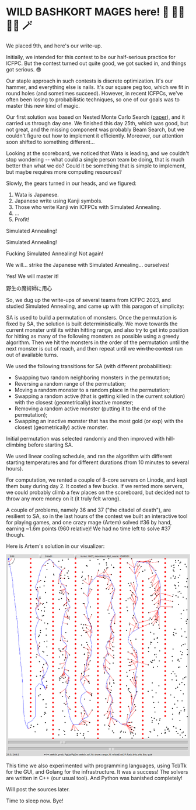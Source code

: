 # WILD BASHKORT MAGES here! 🧙 🧙‍♂️ 🧙‍♀️  🪄

We placed 9th, and here's our write-up.

Initially, we intended for this contest to be our half-serious practice for ICFPC. But the contest turned out quite good, we got sucked in, and things got serious. 😎

Our staple approach in such contests is discrete optimization. It's our hammer, and everything else is nails. It's our square peg too, which we fit in round holes (and sometimes succeed). However, in recent ICFPCs, we've often been losing to probabilistic techniques, so one of our goals was to master this new kind of magic.

Our first solution was based on Nested Monte Carlo Search ([paper](https://www.lamsade.dauphine.fr/~cazenave/papers/nested.pdf)), and it carried us through day one. We finished this day 25th, which was good, but not great, and the missing component was probably Beam Search, but we couldn't figure out how to implement it efficiently. Moreover, our attention soon shifted to something different...

Looking at the scoreboard, we noticed that Wata is leading, and we couldn't stop wondering -- what could a single person team be doing, that is much better than what we do? Could it be something that is simple to implement, but maybe requires more computing resources?

Slowly, the gears turned in our heads, and we figured:

1. Wata is Japanese.
2. Japanese write using Kanji symbols.
3. Those who write Kanji win ICFPCs with Simulated Annealing.
4. ...
5. Profit!

Simulated Annealing!

Simulated Annealing!

Fucking Simulated Annealing! Not again!

We will... strike the Japanese with Simulated Annealing... ourselves!

Yes! We will master it!

野生の魔術師に用心

So, we dug up the write-ups of several teams from ICFPC 2023, and studied Simulated Annealing, and came up with this paragon of simplicity:

SA is used to build a permutation of monsters. Once the permutation is fixed by SA, the solution is built deterministically. We move towards the current monster until its within hitting range, and also try to get into position for hitting as many of the following monsters as possible using a greedy algorithm. Then we hit the monsters in the order of the permutation until the next monster is out of reach, and then repeat until we ~~win the contest~~ run out of available turns.

We used the following transitions for SA (with different probabilities):
- Swapping two random neighboring monsters in the permutation;
- Reversing a random range of the permutation;
- Moving a random monster to a random place in the permutation;
- Swapping a random active (that is getting killed in the current solution) with the closest (geometrically) inactive monster;
- Removing a random active monster (putting it to the end of the permutation);
- Swapping an inactive monster that has the most gold (or exp) with the closest (geometrically) active monster.

Initial permutation was selected randomly and then improved with hill-climbing before starting SA.

We used linear cooling schedule, and ran the algorithm with different starting temperatures and for different durations (from 10 minutes to several hours).

For computation, we rented a couple of 8-core servers on Linode, and kept them busy during day 2. It costed a few bucks. If we rented more servers, we could probably climb a few places on the scoreboard, but decided not to throw any more money on it (it truly felt wrong).

A couple of problems, namely 36 and 37 ("the citadel of death"), are resilient to SA, so in the last hours of the contest we built an interactive tool for playing games, and one crazy mage (Artem) solved #36 by hand, earning ~1.6m points (960 relative)! We had no time left to solve #37 though.

Here is Artem's solution in our visualizer:

![Party like Ripatti. Don't press F.](cw2024_wbm_gui.png)

This time we also experimented with programming languages, using Tcl/Tk for the GUI, and Golang for the infrastructure. It was a success! The solvers are written in C++ (our usual tool). And Python was banished completely!

Will post the sources later.

Time to sleep now. Bye!

